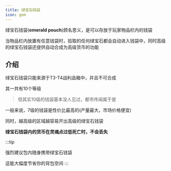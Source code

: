```yaml
---
title: 绿宝石钱袋
icon: gem
---
```


绿宝石钱袋(**emerald pouch**)顾名思义，是可以存放于玩家物品栏内的钱袋

当物品栏内放置有任意钱袋时，拾取的任何绿宝石都会自动进入钱袋中，同时高级的绿宝石钱袋还提供自动合成为高级货币的功能

## 介绍

绿宝石钱袋只能来源于T3-T4战利品箱中，并且不可合成

其一共有10个等级

>但其实10级的钱袋基本没人见过，都市传闻属于是

一般来说，7级的钱袋是性价比最高的(产量最大，市场价格便宜)

同时，越高级的区域越容易开出高级的绿宝石钱袋

**绿宝石钱袋内的货币在灵魂点过低死亡时，不会丢失**

:::tip

强烈建议包内随身携带绿宝石钱袋

这能大幅度节省你的背包空间
:::